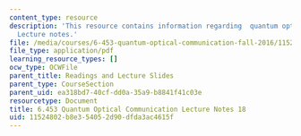 ```yaml
---
content_type: resource
description: 'This resource contains information regarding  quantum optical communication:
  Lecture notes.'
file: /media/courses/6-453-quantum-optical-communication-fall-2016/11524802b8e354052d90dfda3ac4615f_MIT6_453F16_Lect18.pdf
file_type: application/pdf
learning_resource_types: []
ocw_type: OCWFile
parent_title: Readings and Lecture Slides
parent_type: CourseSection
parent_uid: ea318bd7-40cf-dd0a-35a9-b8841f41c03e
resourcetype: Document
title: 6.453 Quantum Optical Communication Lecture Notes 18
uid: 11524802-b8e3-5405-2d90-dfda3ac4615f
---
```

